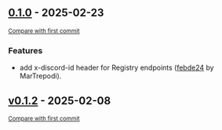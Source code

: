 <!-- insertion marker -->

## [0.1.0](https://github.com/MarTrepodi/mhanndalorian-bot-api/releases/tag/0.1.0) - 2025-02-23

<small>[Compare with first commit](https://github.com/MarTrepodi/mhanndalorian-bot-api/compare/d8ca0c85027fde044efebcfd42923012183ec2d1...0.1.0)</small>

### Features

- add x-discord-id header for Registry
  endpoints ([febde24](https://github.com/MarTrepodi/mhanndalorian-bot-api/commit/febde24cc746e5ba8373610182aa54aa0d8aa175)
  by MarTrepodi).


## [v0.1.2](https://github.com/MarTrepodi/mhanndalorian-bot-api/releases/tag/0.0.1) - 2025-02-08

<small>[Compare with first commit](https://github.com/MarTrepodi/mhanndalorian-bot-api/compare/d8ca0c85027fde044efebcfd42923012183ec2d1...0.0.1)</small>
